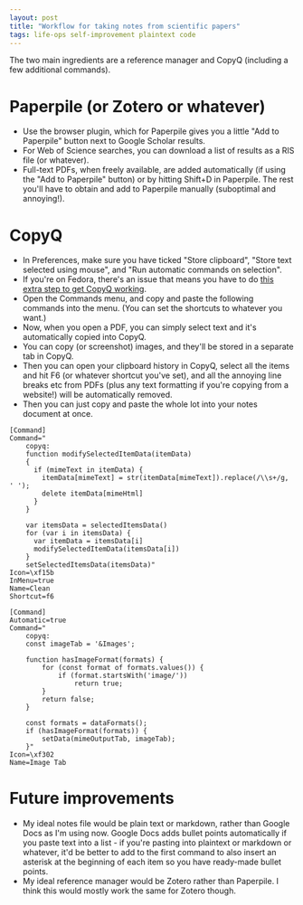 ```yaml
---
layout: post
title: "Workflow for taking notes from scientific papers"
tags: life-ops self-improvement plaintext code
---
```


The two main ingredients are a reference manager and CopyQ (including a few additional commands).

# Paperpile (or Zotero or whatever)
- Use the browser plugin, which for Paperpile gives you a little "Add to Paperpile" button next to Google Scholar results.
- For Web of Science searches, you can download a list of results as a RIS file (or whatever).
- Full-text PDFs, when freely available, are added automatically (if using the "Add to Paperpile" button) or by hitting Shift+D in Paperpile. The rest you'll have to obtain and add to Paperpile manually (suboptimal and annoying!).
# CopyQ
- In Preferences, make sure you have ticked "Store clipboard", "Store text selected using mouse", and "Run automatic commands on selection".
- If you're on Fedora, there's an issue that means you have to do [this extra step to get CopyQ working](https://copyq.readthedocs.io/en/latest/known-issues.html).
- Open the Commands menu, and copy and paste the following commands into the menu. (You can set the shortcuts to whatever you want.)
- Now, when you open a PDF, you can simply select text and it's automatically copied into CopyQ.
- You can copy (or screenshot) images, and they'll be stored in a separate tab in CopyQ.
- Then you can open your clipboard history in CopyQ, select all the items and hit F6 (or whatever shortcut you've set), and all the annoying line breaks etc from PDFs (plus any text formatting if you're copying from a website!) will be automatically removed.
- Then you can just copy and paste the whole lot into your notes document at once.

~~~
[Command]
Command="
    copyq:
    function modifySelectedItemData(itemData)
    {
      if (mimeText in itemData) {
        itemData[mimeText] = str(itemData[mimeText]).replace(/\\s+/g, ' ');
        delete itemData[mimeHtml]
      }
    }

    var itemsData = selectedItemsData()
    for (var i in itemsData) {
      var itemData = itemsData[i]
      modifySelectedItemData(itemsData[i])
    }
    setSelectedItemsData(itemsData)"
Icon=\xf15b
InMenu=true
Name=Clean
Shortcut=f6
~~~

~~~
[Command]
Automatic=true
Command="
    copyq:
    const imageTab = '&Images';

    function hasImageFormat(formats) {
        for (const format of formats.values()) {
            if (format.startsWith('image/'))
                return true;
        }
        return false;
    }

    const formats = dataFormats();
    if (hasImageFormat(formats)) {
        setData(mimeOutputTab, imageTab);
    }"
Icon=\xf302
Name=Image Tab
~~~

# Future improvements
- My ideal notes file would be plain text or markdown, rather than Google Docs as I'm using now. Google Docs adds bullet points automatically if you paste text into a list - if you're pasting into plaintext or markdown or whatever, it'd be better to add to the first command to also insert an asterisk at the beginning of each item so you have ready-made bullet points.
- My ideal reference manager would be Zotero rather than Paperpile. I think this would mostly work the same for Zotero though.
